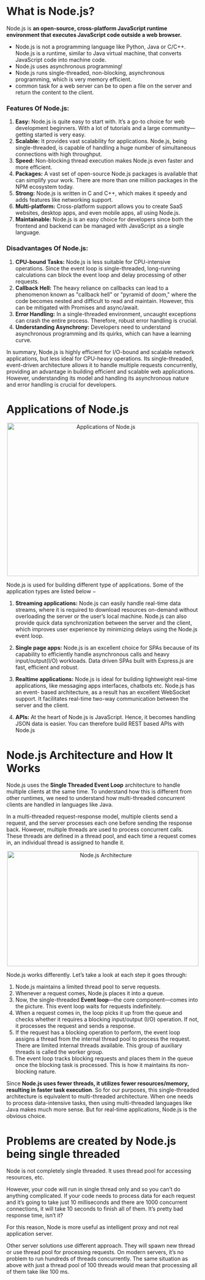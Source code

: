 # What is Node.js?

Node.js is <b>an open-source, cross-platform JavaScript runtime environment that executes JavaScript code outside a web browser.</b>

- Node.js is not a programming language like Python, Java or C/C++. Node.js is a runtime, similar to Java virtual machine, that converts JavaScript code into machine code.
- Node.js uses asynchronous programming!
- Node.js runs single-threaded, non-blocking, asynchronous programming, which is very memory efficient.
- common task for a web server can be to open a file on the server and return the content to the client.
 
<h3>Features Of Node.js:</h3>   

1. <b>Easy:</b> Node.js is quite easy to start with. It’s a go-to choice for web development beginners. With a lot of tutorials and a large community—getting started is very easy.
2. <b>Scalable:</b> It provides vast scalability for applications. Node.js, being single-threaded, is capable of handling a huge number of simultaneous connections with high throughput.
3. <b>Speed:</b> Non-blocking thread execution makes Node.js even faster and more efficient.
4. <b>Packages:</b> A vast set of open-source Node.js packages is available that can simplify your work. There are more than one million packages in the NPM ecosystem today.
5. <b>Strong:</b> Node.js is written in C and C++, which makes it speedy and adds features like networking support.
6. <b>Multi-platform:</b> Cross-platform support allows you to create SaaS websites, desktop apps, and even mobile apps, all using Node.js.
7. <b>Maintainable:</b> Node.js is an easy choice for developers since both the frontend and backend can be managed with JavaScript as a single language.

<h3>Disadvantages Of Node.js:</h3>

1. <b>CPU-bound Tasks:</b> Node.js is less suitable for CPU-intensive operations. Since the event loop is single-threaded, long-running calculations can block the event loop and delay processing of other requests.
2. <b>Callback Hell:</b> The heavy reliance on callbacks can lead to a phenomenon known as "callback hell" or "pyramid of doom," where the code becomes nested and difficult to read and maintain. However, this can be mitigated with Promises and async/await.
3. <b>Error Handling:</b> In a single-threaded environment, uncaught exceptions can crash the entire process. Therefore, robust error handling is crucial.
4. <b>Understanding Asynchrony:</b> Developers need to understand asynchronous programming and its quirks, which can have a learning curve.

In summary, Node.js is highly efficient for I/O-bound and scalable network applications, but less ideal for CPU-heavy operations. Its single-threaded, event-driven architecture allows it to handle multiple requests concurrently, providing an advantage in building efficient and scalable web applications. However, understanding its model and handling its asynchronous nature and error handling is crucial for developers.

# Applications of Node.js

<p align="center">
  <img src="https://github.com/omar-gamel/nodejs-article/blob/main/nodejs-applications.png" alt="Applications of Node.js" width="500" height="400">
</p>

Node.js is used for building different type of applications. Some of the application types are listed below −

1. <b>Streaming applications:</b> Node.js can easily handle real-time data streams, where it is required to download resources on-demand without overloading the server or the user’s local machine. Node.js can also provide quick data synchronization between the server and the client, which improves user experience by minimizing delays using the Node.js event loop.

2. <b>Single page apps:</b> Node.js is an excellent choice for SPAs because of its capability to efficiently handle asynchronous calls and heavy input/output(I/O) workloads. Data driven SPAs built with Express.js are fast, efficient and robust.

3. <b>Realtime applications:</b> Node.js is ideal for building lightweight real-time applications, like messaging apps interfaces, chatbots etc. Node.js has an event- based architecture, as a result has an excellent WebSocket support. It facilitates real-time two-way communication between the server and the client.

4. <b>APIs:</b> At the heart of Node.js is JavaScript. Hence, it becomes handling JSON data is easier. You can therefore build REST based APIs with Node.js
   
# Node.js Architecture and How It Works

Node.js uses the <b>Single Threaded Event Loop</b> architecture to handle multiple clients at the same time. To understand how this is different from other runtimes, we need to understand how multi-threaded concurrent clients are handled in languages like Java.

In a multi-threaded request-response model, multiple clients send a request, and the server processes each one before sending the response back. However, multiple threads are used to process concurrent calls. These threads are defined in a thread pool, and each time a request comes in, an individual thread is assigned to handle it.

<p align="center">
  <img src="https://github.com/omar-gamel/nodejs-article/blob/main/nodejs-architectures.png" alt="Node.js Architecture" width="500" height="300">
</p>

Node.js works differently. Let’s take a look at each step it goes through:

1. Node.js maintains a limited thread pool to serve requests.
2. Whenever a request comes, Node.js places it into a queue.
3. Now, the single-threaded <b>Event loop</b>—the core component—comes into the picture. This event loop waits for requests indefinitely.
4. When a request comes in, the loop picks it up from the queue and checks whether it requires a blocking input/output (I/O) operation. If not, it processes the request and sends a response.
5. If the request has a blocking operation to perform, the event loop assigns a thread from the internal thread pool to process the request. There are limited internal threads available. This group of auxiliary threads is called the worker group.
6. The event loop tracks blocking requests and places them in the queue once the blocking task is processed. This is how it maintains its non-blocking nature.
   
Since <b>Node.js uses fewer threads, it utilizes fewer resources/memory, resulting in faster task execution</b>. So for our purposes, this single-threaded architecture is equivalent to multi-threaded architecture. When one needs to process data-intensive tasks, then using multi-threaded languages like Java makes much more sense. But for real-time applications, Node.js is the obvious choice.

# Problems are created by Node.js being single threaded

Node is not completely single threaded. It uses thread pool for accessing resources, etc.

However, your code will run in single thread only and so you can’t do anything complicated. If your code needs to process data for each request and it’s going to take just 10 milliseconds and there are 1000 concurrent connections, it will take 10 seconds to finish all of them. It’s pretty bad response time, isn’t it?

For this reason, Node is more useful as intelligent proxy and not real application server.

Other server solutions use different approach. They will spawn new thread or use thread pool for processing requests. On modern servers, it’s no problem to run hundreds of threads concurrently. The same situation as above with just a thread pool of 100 threads would mean that processing all of them take like 100 ms.
